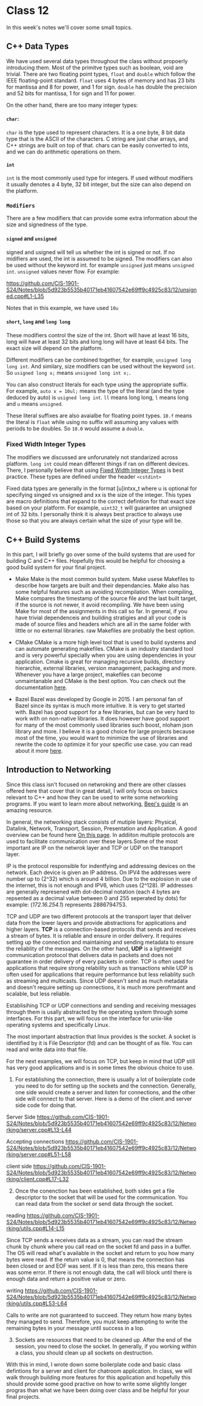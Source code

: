 #  Class 12

In this week's notes we'll cover some small topics.

##  C++ Data Types

We have used several data types throughout the class without propoerly introducing them. Most of the primitve types such as boolean, void are trivial. There are two floating point types, `float` and `double` which follow the IEEE floating-point standard. `float` uses 4 bytes of memory and has 23 bits for mantissa and 8 for power, and 1 for sign. `double` has double the precision and 52 bits for mantissa, 1 for sign and 11 for power.

On the other hand, there are too many integer types:

####  `char`:
 `char` is the type used to represent characters. It is a one byte, 8 bit data type that is the ASCII of the characters. C string are just char arrays, and C++ strings are built on top of that.
chars can be easily converted to ints, and we can do arithmetic operations on them.

#### `int` 
`int` is the most commonly used type for integers. If used without modifiers it usually denotes a 4 byte, 32 bit integer, but the size can also depend on the platform.

###  `Modifiers` 
There are a few modifiers that can provide some extra information about the size and signedness of the type.

#### `signed` and `unsigned` 
signed and usigned will tell us whether the int is signed or not. If no midifiers are used, the int is assumed to be signed. The modifiers can also be used without the keyword int. for example `unsigned` just means `unsigned int`. `unsigned` values never flow. For example:

https://github.com/CIS-1901-S24/Notes/blob/5d923b5535b40171eb41607542e69ff9c4925c83/12/unsigned.cpp#L1-L35  

Notes that in this example, we have used `10u`

#### `short`, `long` and `long long`
These modifiers control the size of the int. Short will have at least 16 bits, long will have at least 32 bits and long long will have at least 64 bits. The exact size will depend on the platform.

Different modifiers can be combined together, for example, `unsigned long long int`. And similary, size modifiers can be used without the keyword `int`. So `usigned long x;` means `unsigned long int x;`. 

You can also construct literals for each type using the appropriate suffix. For example, `auto x = 10ul;` means the type of the literal (and the type deduced by auto) is `usigned long int`. `ll` means long long, `l` means long and `u` means `unsigned`. 

These literal suffixes are also avaialbe for floating point types. `10.f` means the literal is `float` while using no suffix will assuming any values with periods to be doubles. So `10.0` would assume a `double`.

### Fixed Width Integer Types

The modifiers we discussed are unforunately not standarized across platform. `long int` could mean different things if ran on different devices. There, I personally believe that using [Fixed Width Integer Types](https://en.cppreference.com/w/cpp/types/integer)  is best practice. These types are defined under the header `<cstdint>`

Fixed data types are generally in the format [u]intxx_t where u is optional for specifying singed vs unsigned and xx is the size of the integer. This types are macro definitions that expand to the correct defintion for that exact size based on your platform. For example, `uint32_t` will guarantee an unsigned int of 32 bits. I personally think it is always best practice to always use those so that you are always certain what the size of your type will be.

##  C++ Build Systems

In this part, I will briefly go over some of the build systems that are used for building C and C++ files. Hopefully this would be helpful for choosing a good  build system for your final project.

- Make
Make is the most common build system. Make usese Makefiles to describe how targets are built and their dependancies. Make also has some helpful features such as avoiding recompilation. When compiling, Make compares the timestamp of the source file and the last built target, if the source is not newer, it avoid recompiling. We have been using Make for most of the assignments in this call so far. In general, if you have trivial dependenceis and building stratigies and all your code is made of source files and headers which are all in the same folder with little or no external libraries. raw Makefiles are probably the best option.

- CMake
CMake is a more high level tool that is used to build systems and can automate generating makefiles. CMake is an industry standard tool and is very powerful specially when you are using dependencies in your application. Cmake is great for managing recursive builds, directory hierarchie, external libraries, version management, packaging and more. Whenever you have a large project, makefiles can become unmaintanable and CMake is the best option.  You can check out the documentation [here](https://cmake.org/documentation/).
- Bazel
Bazel was developed by Google in 2015. I am personal fan of Bazel since its syntax is much more intuitive. It is very to get started with. Bazel has good support for a few libraries, but can be very hard to work with on non-native libraries. It does however have good support for many of the most commonly used libraries such boost, nloham json library and more. I believe it is a good choice for large projects because most of the time, you would want to minimize the use of libraries and rewrite the code to optimize it for your specific use case.  you can read about it more [here](https://bazel.build/).
 
## Introduction to Networking

Since this class isn't focused on netwroking and there are other classes offered here that cover that in great detail, I will only focus on basics relevant to C++ and how they can be used to write some networking programs. If you want to learn more about networking, [Beej's guide](https://www.beej.us/guide/bgnet/html/) is an amazing resource.

In general, the networking stack consists of mutiple layers: Physical, Datalink, Network, Transport, Session, Presentation and Application. A good overview can be found here [On this page](https://docs.oracle.com/cd/E19504-01/802-5886/intro-78284/index.html). In addiiton multiple protocols are used to facilitate communication over these layers.Some of the most important are IP on the netwrok layer and TCP or UDP on the transport layer.

IP is the protocol responsible for indentfying and addressing devices on the network. Each device is given an IP address. On IPV4 the addresses were number up to (2^32) which is around 4 billion. Due to the explosion in use of the internet, this is not enough and IPV6, which uses   (2^128). IP addresses are generally represened with dot-decimal notation (each 4 bytes are repsented as a decimal value between 0 and 255 seperated by dots) for example:  (_172.16.254.1_) represents 2886794753.

TCP and UDP are two different protocols at the transport layer that deliver data from the lower layers and provide abstractions for applications and higher layers. **TCP** is a connection-based protocols that sends and receives a stream of bytes. It is reliable and ensure in order delivery. It requires setting up the connection and maintaining and sending metadata to ensure the reliablity of the messages. On the other hand, **UDP** is a lightweight communication protocol that delivers data in packets and does not guarantee in order delivery of every packets in order. TCP is often used for applications that require strong relability such as transactions while UDP is often used for applications that require performance but less reliablity such as streaming and multicasts. Since UDP doesn't send as much metadata and doesn't require setting up connections, it is much more perofrmant and scalable, but less reliable.

Establisihing TCP or UDP connections and sending and receiving messages through them is usally abstracted by the operating system through some interfaces. For this part, we will focus on the interface for unix-like operating systems and specifically Linux.

The most important abstraction that linux provides is the socket. A socket is identified by it is File Descriptor (fd) and can be thought of as file. You can read and write data into that file. 

For the next examples, we will focus on TCP, but keep in mind that UDP still has very good applications and is in some times the obvious choice to use.

1) For establishing the connection, there is usually a lot of boilerplate code you need to do for setting up the sockets and the connection. Generally, one side would create a server and listen for connections, and the other side will connect to that server. Here is a demo of the client and server side code for doing that.

Server Side
https://github.com/CIS-1901-S24/Notes/blob/5d923b5535b40171eb41607542e69ff9c4925c83/12/Networking/server.cpp#L13-L44  

Accepting connections
https://github.com/CIS-1901-S24/Notes/blob/5d923b5535b40171eb41607542e69ff9c4925c83/12/Networking/server.cpp#L51-L58  

client side
https://github.com/CIS-1901-S24/Notes/blob/5d923b5535b40171eb41607542e69ff9c4925c83/12/Networking/client.cpp#L17-L32


2) Once the conenction has been established, both sides get a file descriptor to the socket that will be used for the communication. You can read data from the socket or send data through the socket. 

reading
https://github.com/CIS-1901-S24/Notes/blob/5d923b5535b40171eb41607542e69ff9c4925c83/12/Networking/utils.cpp#L14-L15

Since TCP sends a receives data as a stream, you can read the stream chunk by chunk where you call read on the socket fd and pass in a buffer. The OS will read what's available in the socket and return to you how many bytes were read. If the return value is 0, that means the connection has been closed or and EOF was sent. If it is less than zero, this means there was some error. If there is not enough data, the call will block until there is enough data and return a positive value or zero.

writing
https://github.com/CIS-1901-S24/Notes/blob/5d923b5535b40171eb41607542e69ff9c4925c83/12/Networking/utils.cpp#L53-L64

Calls to write are not guaranteed to succeed. They return how many bytes they managed to send. Therefore, you must keep attempting to write the remaining bytes in your message until success in a lop.

3) Sockets are resources that need to be cleaned up. After the end of the session, you need to close the socket. In generally, if you working within a class, you should clean up all sockets on destruction.


With this in mind, I wrote down some boilerplate code and basic class defintions for a server and client for chatroom application. In class, we will walk through building more features for this application and hopefully this should provide some good practive on how to write some slightly longer progras than what we have been doing over class and be helpful for your final projects.
